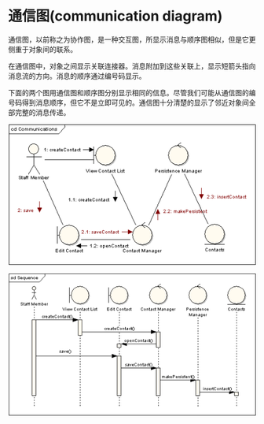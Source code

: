 # 通信图(communication diagram)

通信图，以前称之为协作图，是一种交互图，所显示消息与顺序图相似，但是它更侧重于对象间的联系。

在通信图中，对象之间显示关联连接器。消息附加到这些关联上，显示短箭头指向消息流的方向。消息的顺序通过编号码显示。

下面的两个图用通信图和顺序图分别显示相同的信息。尽管我们可能从通信图的编号码得到消息顺序，但它不是立即可见的。通信图十分清楚的显示了邻近对象间全部完整的消息传递。


![alt text](6计算机语言的组成和分类/通信图_通信图.png)



![alt text](6计算机语言的组成和分类/通信图_顺序图.png)





